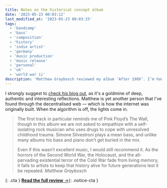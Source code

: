 ```yaml
---
title: Notes on the historical concept album
date: '2023-05-23 00:03:12'
last_modified_at: '2023-05-23 00:03:15'
tags:
  - 'bandcamp'
  - 'bass'
  - 'composition'
  - 'history'
  - 'indie artist'
  - 'germany'
  - 'music production'
  - 'music release'
  - 'personal'
  - 'uk'
  - 'world war ii'
description: 'Matthew Graybosch reviewed my album ‘After 1989’. I’m honoured and flattered by such a genuine and magnificent analysis.'
---
```

I strongly suggest to [check his blog out](https://old.starbreaker.org), as it's a goldmine of deep, authentic and interesting reflections. Matthew is yet another person that I've found through the decentralised web — which is how the internet was originally built. When the algorithm is off, the lights come in.

> The first track in particular reminds me of Pink Floyd’s The Wall, though in this album we are not asked to empathize with a self-isolating rock musician who uses drugs to cope with unresolved childhood trauma. Simone Silvestroni plays a mean bass, and unlike many albums his bass and piano don’t get buried in the mix.
> 
> Even if this wasn’t excellent music, I would still recommend it. As the horrors of the Second World War, the Holocaust, and the all-pervading existential terror of the Cold War fade from living memory, it falls to artists to keep that history alive for future generations lest it be repeated.
> <cite>Matthew Graybosch</cite>

{: .cta }
[**Read the full review**&nbsp;&rarr;](https://old.starbreaker.org/blog/after-1989-trip-to-freedom/index.html){: .notice-cta }
